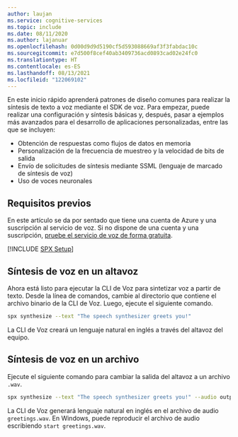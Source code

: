```yaml
---
author: laujan
ms.service: cognitive-services
ms.topic: include
ms.date: 08/11/2020
ms.author: lajanuar
ms.openlocfilehash: 0d00d9d9d5190cf5d593088669af3f3fabdac10c
ms.sourcegitcommit: e7d500f8cef40ab3409736acd0893cad02e24fc0
ms.translationtype: HT
ms.contentlocale: es-ES
ms.lasthandoff: 08/13/2021
ms.locfileid: "122069102"
---
```

En este inicio rápido aprenderá patrones de diseño comunes para realizar la síntesis de texto a voz mediante el SDK de voz. Para empezar, puede realizar una configuración y síntesis básicas y, después, pasar a ejemplos más avanzados para el desarrollo de aplicaciones personalizadas, entre las que se incluyen:

* Obtención de respuestas como flujos de datos en memoria
* Personalización de la frecuencia de muestreo y la velocidad de bits de salida
* Envío de solicitudes de síntesis mediante SSML (lenguaje de marcado de síntesis de voz)
* Uso de voces neuronales

## <a name="prerequisites"></a>Requisitos previos

En este artículo se da por sentado que tiene una cuenta de Azure y una suscripción al servicio de voz. Si no dispone de una cuenta y una suscripción, [pruebe el servicio de voz de forma gratuita](../../../overview.md#try-the-speech-service-for-free).

[!INCLUDE [SPX Setup](../../spx-setup.md)]

## <a name="synthesize-speech-to-a-speaker"></a>Síntesis de voz en un altavoz

Ahora está listo para ejecutar la CLI de Voz para sintetizar voz a partir de texto. Desde la línea de comandos, cambie al directorio que contiene el archivo binario de la CLI de Voz. Luego, ejecute el siguiente comando.

```bash
spx synthesize --text "The speech synthesizer greets you!"
```

La CLI de Voz creará un lenguaje natural en inglés a través del altavoz del equipo.

## <a name="synthesize-speech-to-a-file"></a>Síntesis de voz en un archivo

Ejecute el siguiente comando para cambiar la salida del altavoz a un archivo `.wav`.

```bash
spx synthesize --text "The speech synthesizer greets you!" --audio output greetings.wav
```

La CLI de Voz generará lenguaje natural en inglés en el archivo de audio `greetings.wav`.
En Windows, puede reproducir el archivo de audio escribiendo `start greetings.wav`.